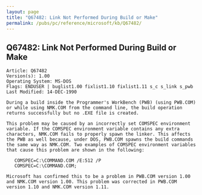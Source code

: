 ```yaml
---
layout: page
title: "Q67482: Link Not Performed During Build or Make"
permalink: /pubs/pc/reference/microsoft/kb/Q67482/
---
```


## Q67482: Link Not Performed During Build or Make

	Article: Q67482
	Version(s): 1.00
	Operating System: MS-DOS
	Flags: ENDUSER | buglist1.00 fixlist1.10 fixlist1.11 s_c s_link s_pwb
	Last Modified: 14-DEC-1990
	
	During a build inside the Programmer's WorkBench (PWB) (using PWB.COM)
	or while using NMK.COM from the command line, the build operation
	returns successfully but no .EXE file is created.
	
	This problem may be caused by an incorrectly set COMSPEC environment
	variable. If the COMSPEC environment variable contains any extra
	characters, NMK.COM fails to properly spawn the linker. This affects
	the PWB as well because, under DOS, PWB.COM spawns the build commands
	the same way as NMK.COM. Two examples of COMSPEC environment variables
	that cause this problem are shown in the following:
	
	   COMSPEC=C:\COMMAND.COM /E:512 /P
	   COMSPEC=C:\COMMAND.COM;
	
	Microsoft has confirmed this to be a problem in PWB.COM version 1.00
	and NMK.COM version 1.00. This problem was corrected in PWB.COM
	version 1.10 and NMK.COM version 1.11.
